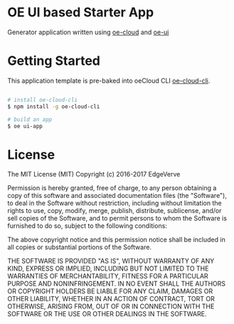 # OE UI based Starter App

Generator application written using [oe-cloud](https://www.npmjs.com/package/oe-cloud) and [oe-ui](https://github.com/EdgeVerve/oe-ui)

# Getting Started

This application template is pre-baked into oeCloud CLI [oe-cloud-cli](https://www.npmjs.com/package/oe-cloud-cli).

```sh

# install oe-cloud-cli
$ npm install -g oe-cloud-cli 

# build an app
$ oe ui-app

```

# License

The MIT License (MIT)
Copyright (c) 2016-2017 EdgeVerve

Permission is hereby granted, free of charge, to any person obtaining a copy of this software and associated documentation files (the "Software"), to deal in the Software without restriction, including without limitation the rights to use, copy, modify, merge, publish, distribute, sublicense, and/or sell copies of the Software, and to permit persons to whom the Software is furnished to do so, subject to the following conditions:

The above copyright notice and this permission notice shall be included in all copies or substantial portions of the Software.

THE SOFTWARE IS PROVIDED "AS IS", WITHOUT WARRANTY OF ANY KIND, EXPRESS OR IMPLIED, INCLUDING BUT NOT LIMITED TO THE WARRANTIES OF MERCHANTABILITY, FITNESS FOR A PARTICULAR PURPOSE AND NONINFRINGEMENT. IN NO EVENT SHALL THE AUTHORS OR COPYRIGHT HOLDERS BE LIABLE FOR ANY CLAIM, DAMAGES OR OTHER LIABILITY, WHETHER IN AN ACTION OF CONTRACT, TORT OR OTHERWISE, ARISING FROM, OUT OF OR IN CONNECTION WITH THE SOFTWARE OR THE USE OR OTHER DEALINGS IN THE SOFTWARE.

